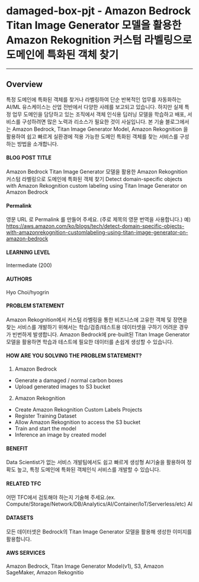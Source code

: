 # damaged-box-pjt - Amazon Bedrock Titan Image Generator 모델을 활용한 Amazon Rekognition 커스텀 라벨링으로 도메인에 특화된 객체 찾기

---

## Overview
특정 도메인에 특화된 객체를 찾거나 라벨링하여 단순 반복적인 업무를 자동화하는 AI/ML 유스케이스는 산업 전반에서 다양한 사례를 보고되고 있습니다. 하지만 실제 특정 업무 도메인을 담당하고 있는 조직에서 객체 인식용 딥러닝 모델을 학습하고 배포, 서비스를 구성하려면 많은 노력과 리소스가 필요한 것이 사실입니다. 본 기술 블로그에서는 
Amazon Bedrock, Titan Image Generator Model, Amazon Rekognition 을 활용하여 쉽고 빠르게 실환경에 적용 가능한 도메인 특화된 객체를 찾는 서비스를 구성하는 방법을 소개합니다. 


#### BLOG POST TITLE
Amazon Bedrock Titan Image Generator 모델을 활용한 Amazon Rekognition 커스텀 라벨링으로 도메인에 특화된 객체 찾기
Detect domain-specific objects with Amazon Rekognition custom labeling using Titan Image Generator on Amazon Bedrock

#### Permalink
영문 URL 로 Permalink 를 만들어 주세요. (주로 제목의 영문 번역을 사용합니다.)
예) https://aws.amazon.com/ko/blogs/tech/detect-domain-specific-objects-with-amazonrekognition-customlabeling-using-titan-image-generator-on-amazon-bedrock


#### LEARNING LEVEL
Intermediate (200)

 
#### AUTHORS
Hyo Choi/hyogrin

 
#### PROBLEM STATEMENT
Amazon Rekognition에서 커스텀 라벨링을 통한 비즈니스에 고유한 객체 및 장면을 찾는 서비스를 개발하기 위해서는 학습/검증/테스트용 데이터셋을 구하기 어려운 경우가 빈번하게 발생합니다. Amazon Bedrock에 pre-built된 Titan Image Generator 모델을 활용하면 학습과 테스트에 필요한 데이터를 손쉽게 생성할 수 있습니다. 

 
#### HOW ARE YOU SOLVING THE PROBLEM STATEMENT?
1. Amazon Bedrock
 - Generate a damaged / normal carbon boxes
 - Upload generated images to S3 bucket
2. Amazon Rekognition
 - Create Amazon Rekognition Custom Labels Projects
 - Register Training Dataset
 - Allow Amazon Rekognition to access the S3 bucket
 - Train and start the model
 - Inference an image by created model

 
#### BENEFIT
Data Scientist가 없는 서비스 개발팀에서도 쉽고 빠르게 생성형 AI기술을 활용하여 정확도 높고, 특정 도메인에 특화된 객체인식 서비스를 개발할 수 있습니다.  

 
#### RELATED TFC
어떤 TFC에서 검토해야 하는지 기술해 주세요.(ex. Compute/Storage/Network/DB/Analytics/AI/Container/IoT/Serverless/etc)
AI

 
#### DATASETS
모든 데이터셋은 Bedrock의 Titan Image Generator 모델을 활용해 생성한 이미지를 활용합니다. 

 
#### AWS SERVICES
Amazon Bedrock, Titan Image Generator Model(v1), S3, Amazon SageMaker, Amazon Rekognitio
 
